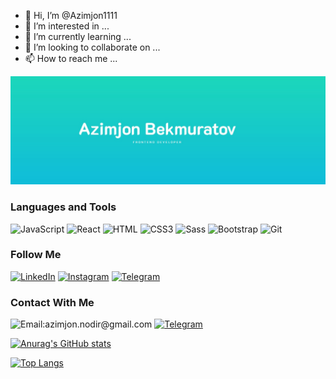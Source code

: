 - 👋 Hi, I’m @Azimjon1111
- 👀 I’m interested in ...
- 🌱 I’m currently learning ...
- 💞️ I’m looking to collaborate on ...
- 📫 How to reach me ...

<!---
Azimjon1111/Azimjon1111 is a ✨ special ✨ repository because its `README.md` (this file) appears on your GitHub profile.
You can click the Preview link to take a look at your changes.
--->
[![Header](https://raw.githubusercontent.com/Azimjon1111/Azimjon1111/main/Azimjon.jpg)](https://t.me/azimjondev)


### Languages and Tools

![JavaScript](https://img.shields.io/badge/-JavaScript-082032?style=for-the-badge&logo=JavaScript&logoColor=#FEC260)
![React](https://img.shields.io/badge/-React-082032?style=for-the-badge&logo=React&logoColor=#61DAFB)
![HTML](https://img.shields.io/badge/-HTML5-082032?style=for-the-badge&logo=HTML5&logoColor=#185ADB)
![CSS3](https://img.shields.io/badge/-CSS3-082032?style=for-the-badge&logo=CSS3&logoColor=1572B6)
![Sass](https://img.shields.io/badge/-Sass-082032?style=for-the-badge&logo=Sass&logoColor=CC6699)
![Bootstrap](https://img.shields.io/badge/-Bootstrap-082032?style=for-the-badge&logo=Bootstrap&logoColor=#7952B3)
![Git](https://img.shields.io/badge/-Git-082032?style=for-the-badge&logo=Git&logoColor=#F05032)



### Follow Me

[![LinkedIn](https://img.shields.io/badge/-LinkedIn-082032?style=for-the-badge&logo=LinkedIn&logoColor=0A66C2)](https://www.linkedin.com/in/azimjon-bekmurotov-717605223/)
[![Instagram](https://img.shields.io/badge/-Instagram-082032?style=for-the-badge&logo=Instagram&logoColor=#E4405F)](https://www.instagram.com/azimjondev/)
[![Telegram](https://img.shields.io/badge/-Telegram-082032?style=for-the-badge&logo=Telegram&logoColor=#26A5E4)](https://t.me/azimjondev)


### Contact With Me

![Email:azimjon.nodir@gmail.com](https://img.shields.io/badge/-azimjon.nodir@gmail.com-082032?style=for-the-badge&logo=Gmail&logoColor=#EA4335)
[![Telegram](https://img.shields.io/badge/-Telegram-082032?style=for-the-badge&logo=Telegram&logoColor=#26A5E4)](https://t.me/azimjondev)


[![Anurag's GitHub stats](https://github-readme-stats.vercel.app/api?username=Azimjon1111&show_icons=true&theme=react)](https://github.com/anuraghazra/github-readme-stats)

[![Top Langs](https://github-readme-stats.vercel.app/api/top-langs/?username=Azimjon1111&langs_count=8&theme=react)](https://github.com/anuraghazra/github-readme-stats)
